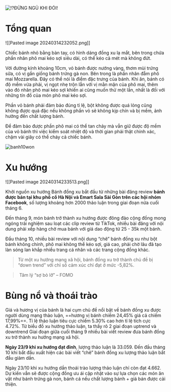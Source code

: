 ![⁉️](https://static.xx.fbcdn.net/images/emoji.php/v9/t73/1.5/16/2049.png)ĐỪNG NGỦ KHI ĐÓI!
# Tổng quan
![[Pasted image 20240314232052.png]]

Chiếc bánh nhỏ bằng bàn tay, có hình dáng đồng xu lạ mắt, bên trong chứa phần nhân phô mai kéo sợi siêu dài, có thể kéo cả mét mà không đứt.

Với đường kính khoảng 10cm, vỏ bánh được nướng vàng, thơm mùi trứng sữa, có vị gần giống bánh trứng gà non. Bên trong là phần nhân đẫm phô mai Mozzarella. Đây có thể nói là điểm đặc trưng của bánh. Khi ăn, bánh có độ mềm vừa phải, vị ngọt nhẹ trộn lẫn với vị mằn mặn của phô mai, thêm vào đó nhân phô mai kéo sợi khiến ai cũng muốn thử một lần, nhất là đối với những tín đồ của món phô mai kéo sợi.

Phần vỏ bánh phải đảm bảo đúng tỉ lệ, bột không được quá lỏng cũng không được quá đặc nếu không phần vỏ sẽ không kịp chín và bị mềm, ảnh hưởng đến chất lượng bánh. 

Để đảm bảo được phần phô mai có thể tan chảy mà vẫn giữ được độ mềm của vỏ bánh thì việc kiểm soát nhiệt độ và thời gian phải thật chính xác, chậm vài giây có thể cháy cả chiếc bánh.

![banh10won](https://static-images.vnncdn.net/files/publish/2023/9/23/w-banhdongxu-35k-18-1-31.jpg)

# Xu hướng
![[Pasted image 20240314233513.png]]

Khởi nguồn xu hướng Bánh đồng xu bắt đầu từ những bài đăng review **bánh được bán tại khu phố cổ Hà Nội và Emart Sala Sài Gòn trên các hội nhóm Facebook**, số lượng khoảng hơn 2000 thảo luận trong giai đoạn nửa cuối tháng 6. 

Đến tháng 9, món bánh trở thành xu hướng được đông đảo cộng đồng mong ngóng trải nghiệm sau loạt các clip review từ TikTok, nhiều bài đăng với nội dung phải xếp hàng chờ mua bánh với giá dao động từ 25 - 35k một bánh. 

Đầu tháng 10, nhiều bài review với nội dung “chê” bánh đồng xu như bột bánh không chính, phô mai không thể kéo sợi, giá cao, phải chờ lâu đã tạo làn sóng lan khắp nhiều trang cá nhân và các trang cộng đồng khác. 
>Từ một xu hướng mạng xã hội, bánh đồng xu trở thành chủ đề bị “down trend” với chỉ số cảm xúc chỉ đạt ở mức -5,82%.

> Tâm lý “sợ bỏ lỡ” – FOMO

# Bùng nổ và thoái trào
Giá và hương vị của bánh là hai cụm chủ đề nổi bật về bánh đồng xu được người dùng mạng thảo luận, ==hương vị bánh chiếm 24,45% giá cả chiếm 17,99%==. Tỉ lệ thảo luận tiêu cực chiếm 5.30% cao hơn tỉ lệ tích cực 4.72%. Từ biểu đồ xu hướng thảo luận, ta thấy rõ 2 giai đoạn uptrend và downtrend Giai đoạn giữa cuối tháng 9 nhiều bài viết review đưa bánh đồng xu trở thành xu hướng mạng xã hội. 

**Ngày 23/9 khi xu hướng đạt đỉnh**, lượng thảo luận là 33.059. Đến đầu tháng 10 khi bắt đầu xuất hiện các bài viết “chê” bánh đồng xu lượng thảo luận bắt đầu giảm dần. 

Ngày 23/10 khi xu hướng dần thoái trào lượng thảo luận chỉ còn đạt 4.662. Dự kiến vẫn sẽ được cộng đồng ưu ái cập nhật vào sự lựa chọn các món ăn vặt như bánh trứng gà non, bánh cá nếu chất lượng bánh + giá bán được cải thiện.